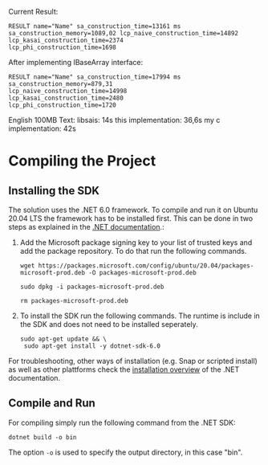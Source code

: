 Current Result:

```
RESULT name="Name" sa_construction_time=13161 ms 
sa_construction_memory=1089,02 lcp_naive_construction_time=14892 
lcp_kasai_construction_time=2374 
lcp_phi_construction_time=1698
```

After implementing IBaseArray interface:

```
RESULT name="Name" sa_construction_time=17994 ms 
sa_construction_memory=879,31 
lcp_naive_construction_time=14998 
lcp_kasai_construction_time=2480 
lcp_phi_construction_time=1720
```

English 100MB Text:
libsais: 14s
this implementation: 36,6s
my c implementation: 42s


# Compiling the Project
## Installing the SDK
The solution uses the .NET 6.0 framework. To compile and run it on Ubuntu 20.04 LTS the framework has to be installed first. This can be done in two steps as explained in the [.NET documentation](https://learn.microsoft.com/en-us/dotnet/core/install/linux-ubuntu#2004).:

1. Add the Microsoft package signing key to your list of trusted keys and add the package repository. To do that run the following commands.

    ```
    wget https://packages.microsoft.com/config/ubuntu/20.04/packages-microsoft-prod.deb -O packages-microsoft-prod.deb

    sudo dpkg -i packages-microsoft-prod.deb

    rm packages-microsoft-prod.deb
    ```

2. To install the SDK run the following commands. The runtime is include in the SDK and does not need to be installed seperately.
    ```
    sudo apt-get update && \
     sudo apt-get install -y dotnet-sdk-6.0
    ```

For troubleshooting, other ways of installation (e.g. Snap or scripted install) as well as other plattforms check the [installation overview](https://learn.microsoft.com/en-us/dotnet/core/install/linux) of the .NET documentation.

## Compile and Run
For compiling simply run the following command from the .NET SDK:

```
dotnet build -o bin
```

The option ```-o``` is used to specify the output directory, in this case "bin".

